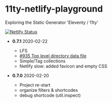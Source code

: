# 11ty-netlify-playground
Exploring the Static Generator 'Eleventy / 11ty'

[![Netlify Status](https://api.netlify.com/api/v1/badges/87fcccb7-3de5-4fde-815e-9e402010f1e7/deploy-status)](https://app.netlify.com/sites/11ty-netlify-playground/deploys)

- **0.7.1** 2020-02-22
  + LFS
  + [\#935 Top level directory data file](https://github.com/11ty/eleventy/issues/935)
  + Simple/Tag collections
  + Netlify slow: added favicon and empty CSS


- **0.7.0** 2020-02-20
  + Project re-start
  + organize filters & shortcodes
  + debug shortcode (util.inspect)
